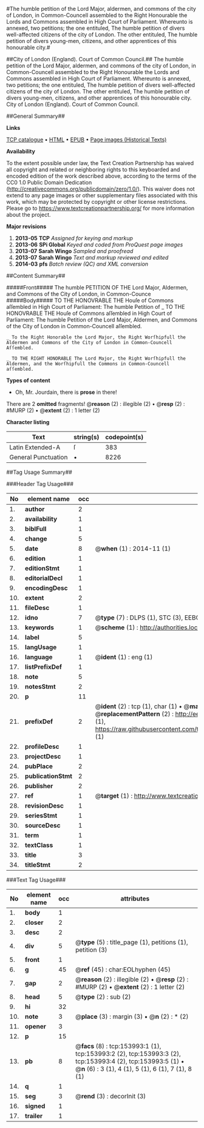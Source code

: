 #The humble petition of the Lord Major, aldermen, and commons of the city of London, in Common-Councell assembled to the Right Honourable the Lords and Commons assembled in High Court of Parliament. Whereunto is annexed, two petitions; the one entituled, The humble petition of divers well-affected citizens of the city of London. The other entituled, The humble petition of divers young-men, citizens, and other apprentices of this honourable city.#

##City of London (England). Court of Common Council.##
The humble petition of the Lord Major, aldermen, and commons of the city of London, in Common-Councell assembled to the Right Honourable the Lords and Commons assembled in High Court of Parliament. Whereunto is annexed, two petitions; the one entituled, The humble petition of divers well-affected citizens of the city of London. The other entituled, The humble petition of divers young-men, citizens, and other apprentices of this honourable city.
City of London (England). Court of Common Council.

##General Summary##

**Links**

[TCP catalogue](http://www.ota.ox.ac.uk/tcp/)  • 
[HTML](http://tei.it.ox.ac.uk/tcp/Texts-HTML/free/A86/A86812.html)  • 
[EPUB](http://tei.it.ox.ac.uk/tcp/Texts-EPUB/free/A86/A86812.epub) • 
[Page images (Historical Texts)](https://historicaltexts.jisc.ac.uk/eebo-99899511e)

**Availability**

To the extent possible under law, the Text Creation Partnership has waived all copyright and related or neighboring rights to this keyboarded and encoded edition of the work described above, according to the terms of the CC0 1.0 Public Domain Dedication (http://creativecommons.org/publicdomain/zero/1.0/). This waiver does not extend to any page images or other supplementary files associated with this work, which may be protected by copyright or other license restrictions. Please go to https://www.textcreationpartnership.org/ for more information about the project.

**Major revisions**

1. __2013-05__ __TCP__ *Assigned for keying and markup*
1. __2013-06__ __SPi Global__ *Keyed and coded from ProQuest page images*
1. __2013-07__ __Sarah Wingo__ *Sampled and proofread*
1. __2013-07__ __Sarah Wingo__ *Text and markup reviewed and edited*
1. __2014-03__ __pfs__ *Batch review (QC) and XML conversion*

##Content Summary##

#####Front#####
The humble PETITION OF THE Lord Major, Aldermen, and Commons of the City of London, in Common-Counce
#####Body#####
TO THE HONOVRABLE THE Houſe of Commons aſſembled in High Court of Parliament: The humble Petition of
    _ TO THE HONOVRABLE THE Houſe of Commons aſſembled in High Court of Parliament: The humble Petition of the Lord Major, Aldermen, and Commons of the City of London in Common-Councell aſſembled.

    _ To the Right Honorable the Lord Major, the Right Worſhipfull the Aldermen and Commons of the City of London in Common-Councell Aſſembled.

    _ TO THE RIGHT HONORABLE The Lord Major, the Right Worſhipfull the Aldermen, and the Worſhipfull the Commons in Common-Councell aſſembled.

**Types of content**

  * Oh, Mr. Jourdain, there is **prose** in there!

There are 2 **omitted** fragments! 
 @__reason__ (2) : illegible (2)  •  @__resp__ (2) : #MURP (2)  •  @__extent__ (2) : 1 letter (2)

**Character listing**


|Text|string(s)|codepoint(s)|
|---|---|---|
|Latin Extended-A|ſ|383|
|General Punctuation|•|8226|

##Tag Usage Summary##

###Header Tag Usage###

|No|element name|occ|attributes|
|---|---|---|---|
|1.|__author__|2||
|2.|__availability__|1||
|3.|__biblFull__|1||
|4.|__change__|5||
|5.|__date__|8| @__when__ (1) : 2014-11 (1)|
|6.|__edition__|1||
|7.|__editionStmt__|1||
|8.|__editorialDecl__|1||
|9.|__encodingDesc__|1||
|10.|__extent__|2||
|11.|__fileDesc__|1||
|12.|__idno__|7| @__type__ (7) : DLPS (1), STC (3), EEBO-CITATION (1), PROQUEST (1), VID (1)|
|13.|__keywords__|1| @__scheme__ (1) : http://authorities.loc.gov/ (1)|
|14.|__label__|5||
|15.|__langUsage__|1||
|16.|__language__|1| @__ident__ (1) : eng (1)|
|17.|__listPrefixDef__|1||
|18.|__note__|5||
|19.|__notesStmt__|2||
|20.|__p__|11||
|21.|__prefixDef__|2| @__ident__ (2) : tcp (1), char (1)  •  @__matchPattern__ (2) : ([0-9\-]+):([0-9IVX]+) (1), (.+) (1)  •  @__replacementPattern__ (2) : http://eebo.chadwyck.com/downloadtiff?vid=$1&page=$2 (1), https://raw.githubusercontent.com/textcreationpartnership/Texts/master/tcpchars.xml#$1 (1)|
|22.|__profileDesc__|1||
|23.|__projectDesc__|1||
|24.|__pubPlace__|2||
|25.|__publicationStmt__|2||
|26.|__publisher__|2||
|27.|__ref__|1| @__target__ (1) : http://www.textcreationpartnership.org/docs/. (1)|
|28.|__revisionDesc__|1||
|29.|__seriesStmt__|1||
|30.|__sourceDesc__|1||
|31.|__term__|1||
|32.|__textClass__|1||
|33.|__title__|3||
|34.|__titleStmt__|2||


###Text Tag Usage###

|No|element name|occ|attributes|
|---|---|---|---|
|1.|__body__|1||
|2.|__closer__|2||
|3.|__desc__|2||
|4.|__div__|5| @__type__ (5) : title_page (1), petitions (1), petition (3)|
|5.|__front__|1||
|6.|__g__|45| @__ref__ (45) : char:EOLhyphen (45)|
|7.|__gap__|2| @__reason__ (2) : illegible (2)  •  @__resp__ (2) : #MURP (2)  •  @__extent__ (2) : 1 letter (2)|
|8.|__head__|5| @__type__ (2) : sub (2)|
|9.|__hi__|32||
|10.|__note__|3| @__place__ (3) : margin (3)  •  @__n__ (2) : * (2)|
|11.|__opener__|3||
|12.|__p__|15||
|13.|__pb__|8| @__facs__ (8) : tcp:153993:1 (1), tcp:153993:2 (2), tcp:153993:3 (2), tcp:153993:4 (2), tcp:153993:5 (1)  •  @__n__ (6) : 3 (1), 4 (1), 5 (1), 6 (1), 7 (1), 8 (1)|
|14.|__q__|1||
|15.|__seg__|3| @__rend__ (3) : decorInit (3)|
|16.|__signed__|1||
|17.|__trailer__|1||
